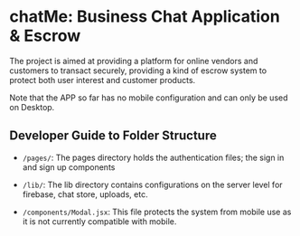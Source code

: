# chatMe: Business Chat Application & Escrow

The project is aimed at providing a platform for online vendors and customers to transact securely, providing a kind of escrow system to protect both user interest and customer products.

Note that the APP so far has no mobile configuration and can only be used on Desktop.

## Developer Guide to Folder Structure
* `/pages/`: The pages directory holds the authentication files; the sign in and sign up components

* `/lib/`: The lib directory contains configurations on the server level for firebase, chat store, uploads, etc.

* `/components/Modal.jsx`: This file protects the system from mobile use as it is not currently compatible with mobile.